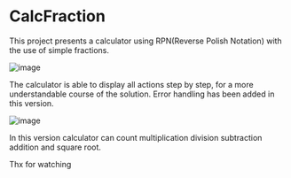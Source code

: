 # CalcFraction

This project presents a calculator using RPN(Reverse Polish Notation) with the use of simple fractions.

![image](https://github.com/Marblefaded/CalcFraction/assets/45118101/1446128c-5eac-477b-8bb5-867ac1b6b13b)

The calculator is able to display all actions step by step, for a more understandable course of the solution. Error handling has been added in this version.

![image](https://github.com/Marblefaded/CalcFraction/assets/45118101/8d42e5a3-bb1b-46c7-8057-e47f729faf56)

In this version calculator can count multiplication division subtraction addition and square root.

Thx for watching

